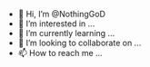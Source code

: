 - 👋 Hi, I’m @NothingGoD
- 👀 I’m interested in ...
- 🌱 I’m currently learning ...
- 💞️ I’m looking to collaborate on ...
- 📫 How to reach me ...

<!---
NothingGot/NothingGot is a ✨ special ✨ repository because its `README.md` (this file) appears on your GitHub profile.
You can click the Preview link to take a look at your changes.
--->
